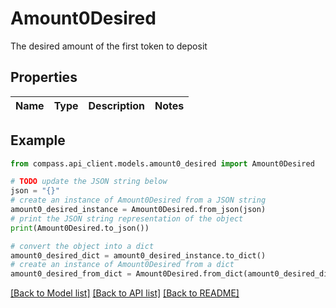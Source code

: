 # Amount0Desired

The desired amount of the first token to deposit

## Properties

Name | Type | Description | Notes
------------ | ------------- | ------------- | -------------

## Example

```python
from compass.api_client.models.amount0_desired import Amount0Desired

# TODO update the JSON string below
json = "{}"
# create an instance of Amount0Desired from a JSON string
amount0_desired_instance = Amount0Desired.from_json(json)
# print the JSON string representation of the object
print(Amount0Desired.to_json())

# convert the object into a dict
amount0_desired_dict = amount0_desired_instance.to_dict()
# create an instance of Amount0Desired from a dict
amount0_desired_from_dict = Amount0Desired.from_dict(amount0_desired_dict)
```
[[Back to Model list]](../README.md#documentation-for-models) [[Back to API list]](../README.md#documentation-for-api-endpoints) [[Back to README]](../README.md)


